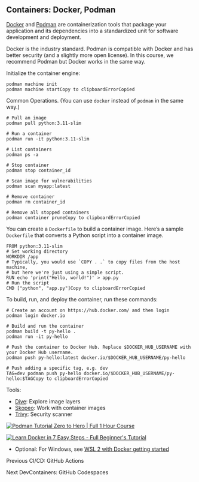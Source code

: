 ## Containers: Docker, Podman

[Docker](https://www.docker.com/) and [Podman](https://podman.io/) are
containerization tools that package your application and its dependencies into
a standardized unit for software development and deployment.

Docker is the industry standard. Podman is compatible with Docker and has
better security (and a slightly more open license). In this course, we
recommend Podman but Docker works in the same way.

Initialize the container engine:

    
    
    podman machine init
    podman machine startCopy to clipboardErrorCopied

Common Operations. (You can use `docker` instead of `podman` in the same way.)

    
    
    # Pull an image
    podman pull python:3.11-slim
    
    # Run a container
    podman run -it python:3.11-slim
    
    # List containers
    podman ps -a
    
    # Stop container
    podman stop container_id
    
    # Scan image for vulnerabilities
    podman scan myapp:latest
    
    # Remove container
    podman rm container_id
    
    # Remove all stopped containers
    podman container pruneCopy to clipboardErrorCopied

You can create a `Dockerfile` to build a container image. Here’s a sample
`Dockerfile` that converts a Python script into a container image.

    
    
    FROM python:3.11-slim
    # Set working directory
    WORKDIR /app
    # Typically, you would use `COPY . .` to copy files from the host machine,
    # but here we're just using a simple script.
    RUN echo 'print("Hello, world!")' > app.py
    # Run the script
    CMD ["python", "app.py"]Copy to clipboardErrorCopied

To build, run, and deploy the container, run these commands:

    
    
    # Create an account on https://hub.docker.com/ and then login
    podman login docker.io
    
    # Build and run the container
    podman build -t py-hello .
    podman run -it py-hello
    
    # Push the container to Docker Hub. Replace $DOCKER_HUB_USERNAME with your Docker Hub username.
    podman push py-hello:latest docker.io/$DOCKER_HUB_USERNAME/py-hello
    
    # Push adding a specific tag, e.g. dev
    TAG=dev podman push py-hello docker.io/$DOCKER_HUB_USERNAME/py-hello:$TAGCopy to clipboardErrorCopied

Tools:

  * [Dive](https://github.com/wagoodman/dive): Explore image layers
  * [Skopeo](https://github.com/containers/skopeo): Work with container images
  * [Trivy](https://github.com/aquasecurity/trivy): Security scanner

[![Podman Tutorial Zero to Hero | Full 1 Hour Course](https://i.ytimg.com/vi_webp/YXfA5O5Mr18/sddefault.webp)](https://youtu.be/YXfA5O5Mr18)

[![Learn Docker in 7 Easy Steps - Full Beginner's
Tutorial](https://i.ytimg.com/vi_webp/gAkwW2tuIqE/sddefault.webp)](https://youtu.be/gAkwW2tuIqE)

  * Optional: For Windows, see [WSL 2 with Docker getting started](https://youtu.be/5RQbdMn04Oc)

Previous CI/CD: GitHub Actions

Next DevContainers: GitHub Codespaces

